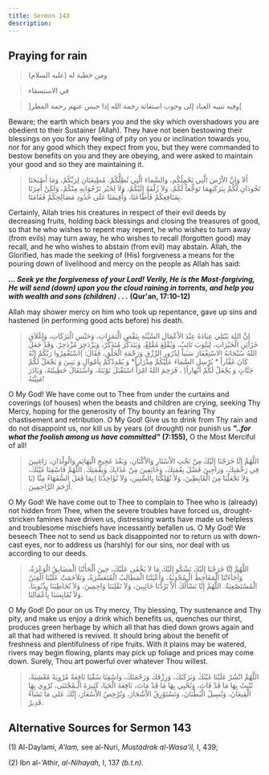 ```yaml
---
title: Sermon 143
description: 
---
```


## Praying for rain

> ومن خطبة له (عليه السلام)

> في الاستسقاء

> \]وفيه تنبيه العباد إلى وجوب استغاثة رحمة الله إذا حبس عنهم رحمة
> المطر\[

Beware; the earth which bears you and the sky which overshadows you are
obedient to their Sustainer (Allah). They have not been bestowing their
blessings on you for any feeling of pity on you or inclination towards
you, nor for any good which they expect from you, but they were
commanded to bestow benefits on you and they are obeying, and were asked
to maintain your good and so they are maintaining it.

> أَلاَ وَإِنَّ الاْرْضَ الَّتِي تَحْمِلُكُم، وَالسَّماءَ الَّتِي تُظِلُّكُمْ، مُطِيعَتَانِ لِرَبِّكُمْ، وَمَا
> أَصْبَحَتَا تَجُودَانِ لَكُمْ بِبَرَكَتِهِمَا تَوَجُّعاً لَكُمْ، وَلاَ زُلْفَةً إِلَيْكُمْ، وَلاَ لِخَيْر تَرْجُوَانِهِ
> مِنْكُمْ، وَلكِنْ أُمِرَتَا بِمَنَافِعِكُمْ فَأَطَاعَتَا، وَأُقِيمَتَا عَلَى حُدُودِ مَصَالِحِكُمْ فَقَامَتَا.

Certainly, Allah tries his creatures in respect of their evil deeds by
decreasing fruits, holding back blessings and closing the treasures of
good, so that he who wishes to repent may repent, he who wishes to turn
away (from evils) may turn away, he who wishes to recall (forgotten
good) may recall, and he who wishes to abstain (from evil) may abstain.
Allah, the Glorified, has made the seeking of (His) forgiveness a means
for the pouring down of livelihood and mercy on the people as Allah has
said:

***\... Seek ye the forgiveness of your Lord! Verily, He is the
Most-forgiving, He will send (down) upon you the cloud raining in
torrents, and help you with wealth and sons (children) . . .***
**(Qur\'an, 17:10-12)**

Allah may shower mercy on him who took up repentance, gave up sins and
hastened (in performing good acts before) his death.

> إِنَّ اللهَ يَبْتَلِي عِبَادَهُ عِنْدَ الاْعْمَالِ السَّيِّئَةِ بِنَقْصِ الَّثمَرَاتِ، وَحَبْسِ الْبَرَكَاتِ،
> وَإِغْلاَقِ خَزَائِنِ الْخَيْرَاتِ، لِيَتُوبَ تَائِبٌ، وَيُقْلِعَ مُقْلِعٌ، وَيَتَذَكَّرَ مُتَذَكِّرٌ، وَيَزْدَجِرَ
> مُزْدَجِرٌ. وَقَدْ جَعَلَ اللهُ سُبْحَانَهُ الاسْتِغْفَارَ سَبَباً لِدُرُورِ الرِّزْقِ وَرَحْمَةِ الْخَلْقِ،
> فَقَالَ: )اسْتَغْفِرُوا رَبَّكُمْ إِنَّهُ كَانَ غَفَّاراً \* يُرْسِلِ السَّماءَ عَلَيْكُمْ مِدْرَاراً\* وَ
> يُمْدِدْكُمْ بِأمْوالٍ وَ بَنِينَ وَ يَجْعَلْ لَكُمْ جَنَّاتٍ وَ يَجْعَلْ لَكُمْ أنْهاراً( ، فَرَحِمَ اللهُ
> امْرَأً اسْتَقْبَلَ تَوْبَتَهُ، وَاسْتَقَالَ خَطِيئَتَهُ، وَبَادَرَ مَنِيَّتَهُ!

O My God! We have come out to Thee from under the curtains and coverings
(of houses) when the beasts and children are crying, seeking Thy Mercy,
hoping for the generosity of Thy bounty an fearing Thy chastisement and
retribution. O My God! Give us to drink from Thy rain and do not
disappoint us, nor kill us by years (of drought) nor punish us ***"..for
what the foolish among us have committed"*** **(7:155),** O the Most
Merciful of all!

> اللَّهُمَّ إِنَّا خَرَجْنَا إِلَيْكَ مِنْ تَحْتِ الاْسْتَارِ وَالاْكْنَانِ، وَبَعْدَ عَجِيجِ الْبَهَائِمِ
> وَالْوِلْدَانِ، رَاغِبِينَ فِي رَحْمَتِكَ، وَرَاجِينَ فَضْلَ نِعْمَتِكَ، وَخَائِفِينَ مِنْ عَذَابِكَ وَنِقْمَتِكَ.
> اللَّهُمَّ فَاسْقِنَا غَيْثَكَ، وَلاَ تَجْعَلْنَا مِنَ الْقَانِطِينَ، وَلاَ تُهْلِكْنَا بِالسِّنِين، وَلاَ
> تُؤَاخِذْنَا )بِمَا فَعَلَ السُّفَهَاءُ مِنَّا (يَا أَرْحَمَ الرَّاحِمِينَ.

O My God! We have come out to Thee to complain to Thee who is (already)
not hidden from Thee, when the severe troubles have forced us,
drought-stricken famines have driven us, distressing wants have made us
helpless and troublesome mischiefs have incessantly befallen us. O My
God! We beseech Thee not to send us back disappointed nor to return us
with down-cast eyes, nor to address us (harshly) for our sins, nor deal
with us according to our deeds.

> اللَّهُمَّ إِنَّا خَرَجْنَا إِلَيْكَ نَشْكُو إِلَيْكَ مَا لاَ يَخْفَى عَلَيْكَ، حِينَ أَلْجَأَتْنَا الْمضَايِقُ
> الْوَعْرَةُ، وَأَجَاءَتْنَا الْمَقَاحِطُ الْـمُجْدِبَةُ، وَأَعْيَتْنَا الْمَطَالِبُ الْمُتَعَسِّرَةُ، وَتَلاَحَمَتْ
> عَلَيْنَا الْفِتَنُ الْمُسْتَصْعِبَةُ. اللَّهُمَّ إِنَّا نَسْأَلُكَ أَلاَّ تَرُدَّنَا خَائِبِينَ، وَلاَ تَقْلِبَنَا
> وَاجِمِينَ، وَلاَ تُخَاطِبَنَا بِذُنُوبِنَا، وَلاَ تُقَايِسَنَا بِأَعْمَالِنَا.

O My God! Do pour on us Thy mercy, Thy blessing, Thy sustenance and Thy
pity, and make us enjoy a drink which benefits us, quenches our thirst,
produces green herbage by which all that has died down grows again and
all that had withered is revived. It should bring about the benefit of
freshness and plentifulness of ripe fruits. With it plains may be
watered, rivers may begin flowing, plants may pick up foliage and prices
may come down. Surely, Thou art powerful over whatever Thou willest.

> اللَّهُمَّ انْشُرْ عَلَيْنَا غَيْثَكَ وَبَرَكَتَكَ، وَرِزْقَكَ وَرَحْمَتَكَ، وَاسْقِنَا سُقْيَا نَافِعَةً مُرْوِيَةً
> مُعْشِبَةً، تُنْبِتُ بِهَا مَا قَدْ فَاتَ، وَتُحْيِي بِهَا مَا قَدْ مَاتَ، نَافِعَةَ الْحَيَا، كَثِيرَةَ
> الْـمُجْتَنَى، تُرْوِي بِهَا الْقِيعَانَ، وَتُسِيلُ الْبُطْنَانَ، وَتَسْتَوْرِقُ الاْشْجَارَ، وَتُرْخِصُ
> الاْسْعَارَ، إِنَّكَ عَلى مَا تَشَاءُ قَدِيرٌ.

## Alternative Sources for Sermon 143

\(1\) Al-Daylami, *A'lam,* see al-Nuri, *Mustadrak al-Wasa\'il,* I, 439;

\(2\) Ibn al-\'Athir, *al-Nihayah,* I, 137 *(b.t.n).*